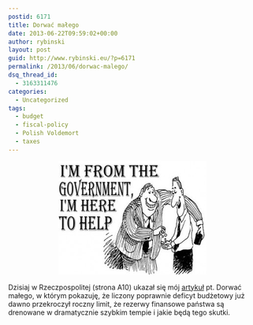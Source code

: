 ```yaml
---
postid: 6171
title: Dorwać małego
date: 2013-06-22T09:59:02+00:00
author: rybinski
layout: post
guid: http://www.rybinski.eu/?p=6171
permalink: /2013/06/dorwac-malego/
dsq_thread_id:
  - 3163311476
categories:
  - Uncategorized
tags:
  - budget
  - fiscal-policy
  - Polish Voldemort
  - taxes
---
```

<p style="text-align: center;">
  <a href="/uploads/2013/06/Helping_gov.jpg"><img class="size-medium wp-image-6173 aligncenter" title="Helping_gov" src="/uploads/2013/06/Helping_gov-300x231.jpg" alt="" width="300" height="231" /></a>
</p>

Dzisiaj w Rzeczpospolitej (strona A10) ukazał się mój [artykuł](http://www.ekonomia.rp.pl/artykul/706249,1022366-Dorwac-malego.html) pt. Dorwać małego, w którym pokazuję, że liczony poprawnie deficyt budżetowy już dawno przekroczył roczny limit, że rezerwy finansowe państwa są drenowane w dramatycznie szybkim tempie i jakie będą tego skutki.

